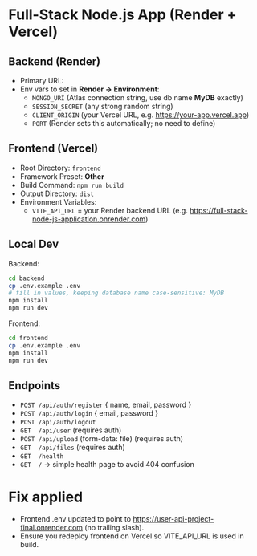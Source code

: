 # Full-Stack Node.js App (Render + Vercel)

## Backend (Render)
- Primary URL: <your Render URL>
- Env vars to set in **Render → Environment**:
  - `MONGO_URI` (Atlas connection string, use db name **MyDB** exactly)
  - `SESSION_SECRET` (any strong random string)
  - `CLIENT_ORIGIN` (your Vercel URL, e.g. https://your-app.vercel.app)
  - `PORT` (Render sets this automatically; no need to define)

## Frontend (Vercel)
- Root Directory: `frontend`
- Framework Preset: **Other**
- Build Command: `npm run build`
- Output Directory: `dist`
- Environment Variables:
  - `VITE_API_URL` = your Render backend URL (e.g. https://full-stack-node-js-application.onrender.com)

## Local Dev
Backend:
```bash
cd backend
cp .env.example .env
# fill in values, keeping database name case-sensitive: MyDB
npm install
npm run dev
```

Frontend:
```bash
cd frontend
cp .env.example .env
npm install
npm run dev
```

## Endpoints
- `POST /api/auth/register` { name, email, password }
- `POST /api/auth/login` { email, password }
- `POST /api/auth/logout`
- `GET  /api/user` (requires auth)
- `POST /api/upload` (form-data: file) (requires auth)
- `GET  /api/files` (requires auth)
- `GET  /health`
- `GET  /` → simple health page to avoid 404 confusion


# Fix applied
- Frontend .env updated to point to https://user-api-project-final.onrender.com (no trailing slash).
- Ensure you redeploy frontend on Vercel so VITE_API_URL is used in build.
